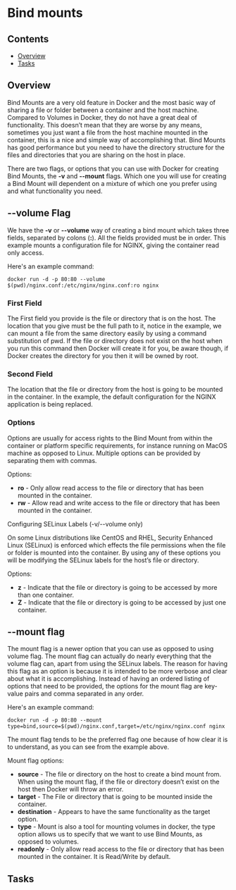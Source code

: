 # Bind mounts

<!--TOC_START-->
## Contents
- [Overview](#overview)
- [Tasks](#tasks)

<!--TOC_END-->
## Overview

Bind Mounts are a very old feature in Docker and the most basic way of sharing a file or folder between a container and the host machine. 
Compared to Volumes in Docker, they do not have a great deal of functionality. 
This doesn’t mean that they are worse by any means, sometimes you just want a file from the host machine mounted in the container, this is a nice and simple way of accomplishing that. 
Bind Mounts has good performance but you need to have the directory structure for the files and directories that you are sharing on the host in place.

There are two flags, or options that you can use with Docker for creating Bind Mounts, the **-v** and **--mount** flags. 
Which one you will use for creating a Bind Mount will dependent on a mixture of which one you prefer using and what functionality you need.

## --volume Flag

We have the **-v** or **--volume** way of creating a bind mount which takes three fields, separated by colons (**:**). 
All the fields provided must be in order. 
This example mounts a configuration file for NGINX, giving the container read only access.

Here's an example command:

```shell
docker run -d -p 80:80 --volume $(pwd)/nginx.conf:/etc/nginx/nginx.conf:ro nginx
```

### First Field

The First field you provide is the file or directory that is on the host. 
The location that you give must be the full path to it, notice in the example, we can mount a file from the same directory easily by using a command substitution of pwd. 
If the file or directory does not exist on the host when you run this command then Docker will create it for you, be aware though, if Docker creates the directory for you then it will be owned by root.

### Second Field

The location that the file or directory from the host is going to be mounted in the container. 
In the example, the default configuration for the NGINX application is being replaced.

### Options

Options are usually for access rights to the Bind Mount from within the container or platform specific requirements, for instance running on MacOS machine as opposed to Linux. 
Multiple options can be provided by  separating them with commas.

Options:
* **ro** - Only allow read access to the file or directory that has been mounted in the container.
* **rw** - Allow read and write access to the file or directory that has been mounted in the container.

Configuring SELinux Labels (-v/--volume only)

On some Linux distributions like CentOS and RHEL, Security Enhanced Linux (SELinux) is enforced which effects the file permissions when the file or folder is mounted into the container. 
By using any of these options you will be modifying the SELinux labels for the host’s file or directory.

Options:
* **z** - Indicate that the file or directory is going to be accessed by more than one container.
* **Z** - Indicate that the file or directory is going to be accessed by just one container.

## --mount flag

The mount flag is a newer option that you can use as opposed to using volume flag. 
The mount flag can actually do nearly everything that the volume flag can, apart from using the SELinux labels. 
The reason for having this flag as an option is because it is intended to be more verbose and clear about what it is accomplishing. 
Instead of having an ordered listing of options that need to be provided, the options for the mount flag are key-value pairs and comma separated in any order.

Here's an example command:

```shell
docker run -d -p 80:80 --mount type=bind,source=$(pwd)/nginx.conf,target=/etc/nginx/nginx.conf nginx
```

The mount flag tends to be the preferred flag one because of how clear it is to understand, as you can see from the example above.

Mount flag options:

* **source** - The file or directory on the host to create a bind mount from. When using the mount flag, if the file or directory doesn’t exist on the host then Docker will throw an error.
* **target** - The File or directory that is going to be mounted inside the container.
* **destination** - Appears to have the same functionality as the target option.
* **type** - Mount is also a tool for mounting volumes in docker, the type option allows us to specify that we want to use Bind Mounts, as opposed to volumes.
* **readonly** - Only allow read access to the file or directory that has been mounted in the container. 
It is Read/Write by default.

## Tasks


